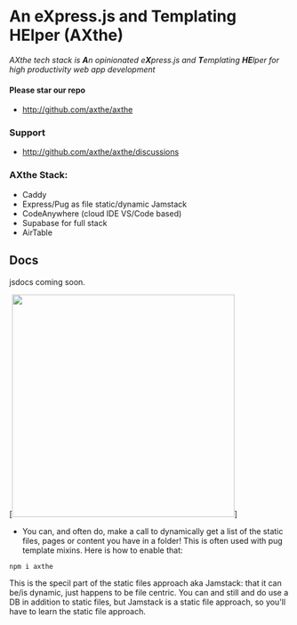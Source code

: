 
# An eXpress.js and Templating HElper (AXthe)
<i>AXthe tech stack is <b>A</b>n opinionated e<b>X</b>press.js and <b>T</b>emplating <b>HE</b>lper for high productivity web app development</i>

#### Please star our repo
- http://github.com/axthe/axthe

### Support
- http://github.com/axthe/axthe/discussions


### AXthe Stack:

- Caddy
- Express/Pug as file static/dynamic Jamstack
- CodeAnywhere (cloud IDE VS/Code based)
- Supabase for full stack
- AirTable

## Docs

jsdocs coming soon.

[<img src="vic.jpg" width="400"/>]


- You can, and often do, make a call to dynamically get a list of the static files, pages or content you have in a folder! This is often used with pug template mixins. Here is how to enable that:
```
npm i axthe
```
This is the specil part of the static files approach aka Jamstack: that it can be/is dynamic, just happens to be file centric. You can and still and do use a DB in addition to static files, but Jamstack is a static file approach, so you'll have to learn the static file approach.
